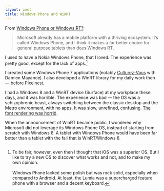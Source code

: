 ```yaml
---
layout: post
title: Windows Phone and WinRT
---
```


From [Windows Phone or Windows RT?](http://winsupersite.com/windows-phone/windows-phone-or-windows-rt):

> Microsoft already has a mobile platform with a thriving ecosystem. It’s called Windows Phone, and I think it makes a far better choice for general purpose tablets than does Windows RT.

I used to have a Nokia Windows Phone, that I loved. The experience was pretty good, except for the lack of apps.[^1]

I created some Windows Phone 7 applications (notably [Culturez-Vous][CV] with Damien Mayance). I also developed a WinRT library for my daily work then — before Pixelnest.

I had a Windows 8 and a WinRT device (Surface) at my workplace these days, and it was horrible. The experience was bad — the OS was a schizophrenic beast, always switching between the classic desktop and the Metro environment, with no apps. It was slow, unrefined, confusing. [The font rendering was horrid][image].

When the announcement of WinRT became public, I wondered why Microsoft did not leverage its Windows Phone OS, instead of starting from scratch with Windows 8. A tablet with Windows Phone would have been far better than a tablet with the fail that is WinRT/Windows 8.


[^1]: To be fair, however, even then I thought that iOS was a superior OS. But I like to try a new OS to discover what works and not, and to make my own opinion.<br /><br />Windows Phone lacked some polish but was rock solid, especially when compared to Android. At least, the Lumia was a supercharged feature phone with a browser and a decent keyboard.

[CV]: http://dmayance.com/culturez-vous/
[image]: http://cl.ly/image/102N3O3C0k3z1c0g0u3g
